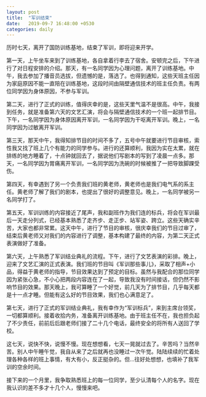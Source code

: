 ```yaml
---
layout: post
title:  "军训结束"
date:   2019-09-7 16:48:00 +0530
categories: daily
---
```

历时七天，离开了国防训练基地，结束了军训，即将迎来开学。

第一天，上午坐车来到了训练基地，各自拿着行李去了宿舍。安顿完之后，下午进行了对日程安排的介绍。那天，有一名同学因为心理问题，离开了训练基地。中午，我去参加了播音员选拔，但遗憾的是，落选了。也得到通知，这些天班主任因为家庭原因不能一直陪在训练基地，这段时间由隔壁通信技术的班主任负责。有两位同学因为身体原因，不参与军训。

第二天，进行了正式的训练，值得庆幸的是，这些天里气温不是很高。中午，我接到任务，就是准备第六天的文艺汇演，将会与隔壁通信技术的一个班一起排节目。下午，一名同学因为身体原因离开军训，一名同学因为干呕离开军训。晚上，一名同学因为过敏离开军训。

第三天，那天中午，我得知排节目的时间不多了，五号中午就要进行节目审核，索性我又找了班上几个有能力的同学参与。进行的还算顺利，我因为实在太累，就在排练的地方睡着了，十点钟就回去了，据说他们写剧本的写到了凌晨一点多。那天，一名同学因为胃痛离开军训，一名同学因为洗碗的时候被推了一把导致脚踝受伤。

第四天，有幸遇到了另一个负责我们班的黄老师，黄老师也是我们电气系的系主任。黄老师了解了我们的剧本，也提出了很好的调整意见。晚上，一名同学被另一名同学打了。

第五天，军训训练的内容接近了尾声，我和副班作为我们连的标兵，将会在军训最后一天走分列式，已经基本熟悉了走齐步、走正步、站军姿、跨立。这些天确实辛苦，大家也都非常累。这天中午，进行了节目的审核，很庆幸我们的节目过审了，结束后黄老师又对我们的内容进行了调整，基本构建了最终的内容，为第二天正式表演做好了准备。

第六天，上午熟悉了军训结业典礼的流程。下午，进行了文艺表演的彩排。晚上，迎来了文艺汇演的正式表演。我们班的节目叫《军训那些事儿》，采取了相声+小品，得益于黄老师的指导，节目效果达到了预定的目标。虽然与我配合的那位同学因为紧张心急，不小心把两段内容连在了一起，导致我没有时间接话，但仍然不影响节目的效果。那天晚上，我可算睡了一个好觉，前几天为了排节目，几乎每天都是十一点才睡。但能有这么好的节目效果，我们也心满意足了。

第七天，进行了正式的军训结业典礼，我有幸作为“军训标兵”，来到主席台领奖，一切都算顺利。接着收拾内务，准备离开训练基地。由于班主任不在，我也担负起了不少责任，前前后后跟老师们接了二十几个电话，最终安全的将所有人送回了学校。

这七天，说快不快，说慢不慢。现在想想看，七天一晃就过去了。辛苦吗？当然辛苦。别人中午睡午觉，我自从来了之后就再也没睡过一次午觉。陆陆续续的忙着处理各种各样的班上事情，有大有小，反正挺杂的。但...往好处想想，也填补了我军训的空余时间。

接下来的一个月里，我争取熟悉班上的每一位同学，至少认清每个人的名字。现在我认识的差不多才十几个人，慢慢来吧。